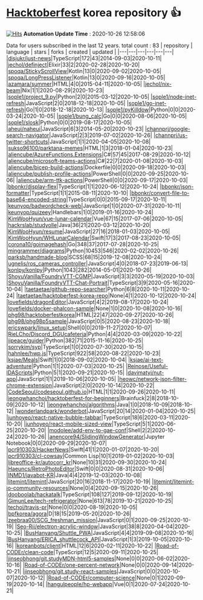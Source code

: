 # [Hacktoberfest](https://hacktoberfest.digitalocean.com/) korea repository :thumbsup: 
[![Hits](https://hits.seeyoufarm.com/api/count/incr/badge.svg?url=https%3A%2F%2Fgithub.com%2Ftaetaetae%2Fhacktoberfest-korea-repo&count_bg=%2379C83D&title_bg=%23555555&icon=&icon_color=%23E7E7E7&title=hits&edge_flat=false)](https://hits.seeyoufarm.com)
**Automation Update Time** : 2020-10-26 12:58:06

Data for users subscribed in the last 12 years. total count : 83
| repository | language | stars | forks | created | updated |
|---|---|---|---|---|---|
|[disjukr/just-news](https://github.com/disjukr/just-news)|TypeScript|172|43|2014-09-03|2020-10-11|
|[jechol/definject](https://github.com/jechol/definject)|Elixir|33|2|2020-02-28|2020-10-20|
|[spoqa/StickyScrollView](https://github.com/spoqa/StickyScrollView)|Kotlin|13|0|2020-09-02|2020-10-05|
|[spoqa/LongPressListener](https://github.com/spoqa/LongPressListener)|Kotlin|13|0|2020-09-16|2020-10-05|
|[azamara/summer](https://github.com/azamara/summer)|HTML|4|0|2015-04-11|2020-10-05|
|[jechol/nix-beam](https://github.com/jechol/nix-beam)|Nix|1|1|2020-08-29|2020-10-23|
|[sople1/project_9.py](https://github.com/sople1/project_9.py)|Python|2|0|2015-03-12|2020-10-05|
|[sople1/node-inet-refresh](https://github.com/sople1/node-inet-refresh)|JavaScript|2|0|2018-12-18|2020-10-05|
|[sople1/go-inet-refresh](https://github.com/sople1/go-inet-refresh)|Go|1|0|2018-12-18|2020-10-13|
|[sople1/pyKilldow](https://github.com/sople1/pyKilldow)|Python|0|0|2020-03-24|2020-10-05|
|[sople1/bung_calc](https://github.com/sople1/bung_calc)|Go|0|0|2020-08-06|2020-10-05|
|[sople1/slosk](https://github.com/sople1/slosk)|Python|0|0|2019-08-17|2020-10-05|
|[aheui/naheui](https://github.com/aheui/naheui)|JavaScript|6|3|2014-05-20|2020-10-23|
|[channprj/google-search-navigator](https://github.com/channprj/google-search-navigator)|JavaScript|2|3|2019-07-02|2020-10-26|
|[channprj/us-twitter-shortcuts](https://github.com/channprj/us-twitter-shortcuts)|JavaScript|1|1|2020-04-05|2020-10-08|
|[sukso96100/parktana-memes](https://github.com/sukso96100/parktana-memes)|HTML|1|3|2018-01-04|2020-10-23|
|[aliencube/AzureFunctions.Extensions](https://github.com/aliencube/AzureFunctions.Extensions)|C#|57|45|2017-08-29|2020-10-12|
|[aliencube/microsoft-teams-actions](https://github.com/aliencube/microsoft-teams-actions)|C#|22|7|2020-01-08|2020-10-03|
|[aliencube/bicep-build-actions](https://github.com/aliencube/bicep-build-actions)|Dockerfile|0|0|2020-09-18|2020-10-03|
|[aliencube/publish-profile-actions](https://github.com/aliencube/publish-profile-actions)|PowerShell|0|0|2020-09-25|2020-10-06|
|[aliencube/arm-ttk-actions](https://github.com/aliencube/arm-ttk-actions)|PowerShell|0|0|2020-09-17|2020-10-03|
|[bbonkr/display-flex](https://github.com/bbonkr/display-flex)|TypeScript|1|1|2020-06-12|2020-10-24|
|[bbonkr/json-formatter](https://github.com/bbonkr/json-formatter)|TypeScript|1|1|2015-08-11|2020-10-10|
|[bbonkr/convert-file-to-base64-encoded-string](https://github.com/bbonkr/convert-file-to-base64-encoded-string)|TypeScript|0|0|2015-09-17|2020-10-11|
|[keunyop/badwordcheck-web](https://github.com/keunyop/badwordcheck-web)|JavaScript|1|0|2020-07-31|2020-10-11|
|[keunyop/quizeey](https://github.com/keunyop/quizeey)|Handlebars|1|0|2019-01-16|2020-10-24|
|[KimWooHyun/vue-lunar-calendar](https://github.com/KimWooHyun/vue-lunar-calendar)|Vue|67|15|2017-07-06|2020-10-05|
|[hackrslab/studyolle](https://github.com/hackrslab/studyolle)|Java|36|21|2020-03-12|2020-10-20|
|[KimWooHyun/resume](https://github.com/KimWooHyun/resume)|JavaScript|27|16|2018-01-03|2020-10-05|
|[KimWooHyun/WHLunarCalendar](https://github.com/KimWooHyun/WHLunarCalendar)|Swift|17|3|2017-08-23|2020-10-05|
|[corona10/goimagehash](https://github.com/corona10/goimagehash)|Go|348|37|2017-07-28|2020-10-25|
|[mingrammer/diagrams](https://github.com/mingrammer/diagrams)|Python|10453|546|2020-02-02|2020-10-26|
|[parksb/handmade-blog](https://github.com/parksb/handmade-blog)|SCSS|68|15|2019-12-08|2020-10-24|
|[ugnelis/ros_cameras_controller](https://github.com/ugnelis/ros_cameras_controller)|JavaScript|4|0|2018-07-23|2019-06-13|
|[konlpy/konlpy](https://github.com/konlpy/konlpy)|Python|1043|282|2014-05-01|2020-10-26|
|[ShoyuVanilla/FoundryVTT-CGMP](https://github.com/ShoyuVanilla/FoundryVTT-CGMP)|JavaScript|3|3|2020-05-19|2020-10-03|
|[ShoyuVanilla/FoundryVTT-Chat-Portrait](https://github.com/ShoyuVanilla/FoundryVTT-Chat-Portrait)|TypeScript|3|9|2020-05-16|2020-10-04|
|[taetaetae/github-repo-searcher](https://github.com/taetaetae/github-repo-searcher)|Python|6|8|2020-10-11|2020-10-24|
|[taetaetae/hacktoberfest-korea-repo](https://github.com/taetaetae/hacktoberfest-korea-repo)|None|4|1|2020-10-12|2020-10-24|
|[lovefields/dragonEditor](https://github.com/lovefields/dragonEditor)|JavaScript|4|2|2019-08-17|2020-10-24|
|[lovefields/docker-phalcon-sample](https://github.com/lovefields/docker-phalcon-sample)|None|1|0|2020-10-08|2020-10-16|
|[phg98/hacktoberfestkorea](https://github.com/phg98/hacktoberfestkorea)|HTML|22|47|2020-09-27|2020-10-26|
|[phg98/phg98p5sample](https://github.com/phg98/phg98p5sample)|JavaScript|0|5|2020-08-23|2020-10-18|
|[ericswpark/linux_setup](https://github.com/ericswpark/linux_setup)|Shell|0|0|2019-11-27|2020-10-07|
|[RieLCho/Discord_DGUcafeteria](https://github.com/RieLCho/Discord_DGUcafeteria)|Python|4|4|2020-03-09|2020-10-22|
|[iipeace/guider](https://github.com/iipeace/guider)|Python|382|71|2015-11-16|2020-10-25|
|[sorrykim/syp](https://github.com/sorrykim/syp)|TypeScript|1|0|2020-07-30|2020-10-15|
|[hahnlee/hwp.js](https://github.com/hahnlee/hwp.js)|TypeScript|922|58|2020-08-22|2020-10-23|
|[ksjae/Meals](https://github.com/ksjae/Meals)|Swift|1|0|2018-09-02|2020-10-04|
|[ksjae/ai-text-adventure](https://github.com/ksjae/ai-text-adventure)|Python|1|1|2020-07-03|2020-10-25|
|[Reinose/Useful-IDAScripts](https://github.com/Reinose/Useful-IDAScripts)|Python|5|1|2020-09-21|2020-10-15|
|[davimatyi/nut-app](https://github.com/davimatyi/nut-app)|JavaScript|1|1|2019-10-06|2020-10-05|
|[heowc/network-json-filter-chrome-extension](https://github.com/heowc/network-json-filter-chrome-extension)|JavaScript|2|0|2020-10-14|2020-10-22|
|[CodeSeoul/codeseoul.github.io](https://github.com/CodeSeoul/codeseoul.github.io)|HTML|1|1|2020-09-26|2020-10-11|
|[jeongwhanchoi/hacktoberfest-for-beginners](https://github.com/jeongwhanchoi/hacktoberfest-for-beginners)|Brainfuck|2|8|2018-10-09|2020-10-12|
|[jeongwhanchoi/algorithms](https://github.com/jeongwhanchoi/algorithms)|Java|1|0|2018-10-09|2018-10-12|
|[wonderlandpark/wonderbot](https://github.com/wonderlandpark/wonderbot)|JavaScript|20|14|2020-01-04|2020-10-25|
|[junhoyeo/react-native-bubble-tabbar](https://github.com/junhoyeo/react-native-bubble-tabbar)|TypeScript|18|6|2020-03-11|2020-10-20|
|[junhoyeo/react-mobile-sized-view](https://github.com/junhoyeo/react-mobile-sized-view)|TypeScript|5|1|2020-06-25|2020-10-20|
|[modolee/add-env-to-gae-conf](https://github.com/modolee/add-env-to-gae-conf)|Shell|2|2|2020-10-24|2020-10-26|
|[anencore94/SlidingWindowGenerator](https://github.com/anencore94/SlidingWindowGenerator)|Jupyter Notebook|0|0|2020-09-29|2020-10-07|
|[pcr910303/HackerNews](https://github.com/pcr910303/HackerNews)|Swift|41|1|2020-01-07|2020-10-20|
|[pcr910303/cl-cowsay](https://github.com/pcr910303/cl-cowsay)|Common Lisp|10|1|2019-01-02|2020-10-03|
|[libreoffice-kr/autocorr_kr](https://github.com/libreoffice-kr/autocorr_kr)|None|10|31|2020-09-30|2020-10-24|
|[Haeuncs/RetroPhotoEditor](https://github.com/Haeuncs/RetroPhotoEditor)|Swift|0|0|2020-08-31|2020-10-06|
|[INMD1/javabot-KR](https://github.com/INMD1/javabot-KR)|Java|4|4|2019-12-03|2020-10-08|
|[litemint/litemint](https://github.com/litemint/litemint)|JavaScript|20|16|2018-11-17|2020-10-19|
|[litemint/litemint-io-community-resources](https://github.com/litemint/litemint-io-community-resources)|None|0|4|2020-09-15|2020-10-26|
|[dooboolab/hackatalk](https://github.com/dooboolab/hackatalk)|TypeScript|108|127|2019-09-12|2020-10-19|
|[GimunLee/tech-refrigerator](https://github.com/GimunLee/tech-refrigerator)|None|613|78|2019-10-21|2020-10-25|
|[techoi/travis-pr](https://github.com/techoi/travis-pr)|None|0|0|2020-08-19|2020-10-05|
|[bpfkorea/agora](https://github.com/bpfkorea/agora)|D|18|15|2019-05-20|2020-10-26|
|[zeebraa00/SCG_freshman_mission](https://github.com/zeebraa00/SCG_freshman_mission)|JavaScript|0|1|2020-09-25|2020-10-19|
|[Seo-Rii/electron-acrylic-window](https://github.com/Seo-Rii/electron-acrylic-window)|JavaScript|38|8|2020-04-04|2020-10-25|
|[BusHanyang/Shuttle_PWA](https://github.com/BusHanyang/Shuttle_PWA)|JavaScript|4|4|2019-09-08|2020-10-16|
|[BusHanyang/ERICA_shuttlecock_API](https://github.com/BusHanyang/ERICA_shuttlecock_API)|JavaScript|1|3|2019-10-05|2020-10-16|
|[koreanbots/client](https://github.com/koreanbots/client)|HTML|12|6|2020-02-11|2020-10-22|
|[Road-of-CODEr/clean-code](https://github.com/Road-of-CODEr/clean-code)|TypeScript|12|5|2020-09-11|2020-10-25|
|[jinseobhong/git.studyMDN-html5-samples](https://github.com/jinseobhong/git.studyMDN-html5-samples)|None|0|0|2020-06-02|2020-10-16|
|[Road-of-CODEr/one-percent-network](https://github.com/Road-of-CODEr/one-percent-network)|None|0|0|2020-09-14|2020-10-21|
|[jinseobhong/git.study-react-samples](https://github.com/jinseobhong/git.study-react-samples)|JavaScript|0|0|2020-10-07|2020-10-12|
|[Road-of-CODEr/computer-science](https://github.com/Road-of-CODEr/computer-science)|None|0|1|2020-09-19|2020-10-14|
|[hangulpeople/hp-webapp](https://github.com/hangulpeople/hp-webapp)|Vue|0|1|2020-07-24|2020-10-21|
